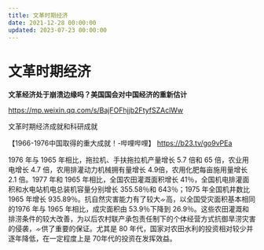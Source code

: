```yaml
---
title: 文革时期经济
date: 2021-12-28 00:00:00
updated: 2023-07-23 00:00:00
---
```


# 文革时期经济

**文革经济处于崩溃边缘吗？美国国会对中国经济的重新估计**

https://mp.weixin.qq.com/s/BajFOFhjjb2FtyfSZAclWw

文革时期经济成就和科研成就

【1966-1976中国取得的重大成就！-哔哩哔哩】 https://b23.tv/go9vPEa

1976 年与 1965 年相比，拖拉机、手扶拖拉机产量增长 5.7 倍和 65 倍，农业用电增长 4.7 倍，农用排灌动力机械拥有量增长 4.9倍，农用化肥每亩施用量增长 2.1 倍。1977 年和 1965 年相比，全国农田灌溉面积增长 41％，全国机电排灌面积和水电站机电总装机容量分别增长 355.58％和 643％；1975 年全国机井数比 1965 年增长 935.89％。抗自然灾害能力有了较大ᨀ高，以全国受灾面积基本相同的1976 年与 1965 年相比，成灾面积由 53.9％下降到 26.9％。这些农田灌溉和排涝条件的较大改善，为以后农村联产承包责任制下的个体经营方式抗御旱涝灾害的侵袭，ᨀ供了重要的保证。尤其是 80 年代，国家对农田水利的投资相对较少并逐年降低，在一定程度上是 70年代的投资在发挥效益。
